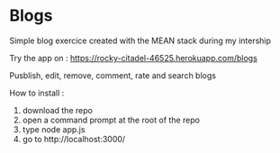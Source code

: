 # Blogs
Simple blog exercice created with the MEAN stack during my intership

Try the app on : https://rocky-citadel-46525.herokuapp.com/blogs

Pusblish, edit, remove, comment, rate and search blogs

How to install :
1. download the repo
2. open a command prompt at the root of the repo
3. type node app.js
4. go to http://localhost:3000/
